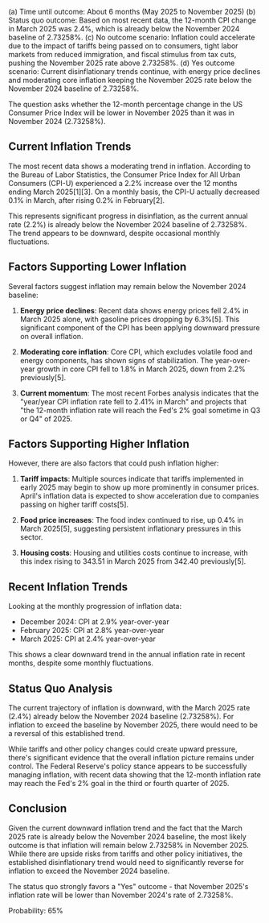 (a) Time until outcome: About 6 months (May 2025 to November 2025)
(b) Status quo outcome: Based on most recent data, the 12-month CPI change in March 2025 was 2.4%, which is already below the November 2024 baseline of 2.73258%.
(c) No outcome scenario: Inflation could accelerate due to the impact of tariffs being passed on to consumers, tight labor markets from reduced immigration, and fiscal stimulus from tax cuts, pushing the November 2025 rate above 2.73258%.
(d) Yes outcome scenario: Current disinflationary trends continue, with energy price declines and moderating core inflation keeping the November 2025 rate below the November 2024 baseline of 2.73258%.

The question asks whether the 12-month percentage change in the US Consumer Price Index will be lower in November 2025 than it was in November 2024 (2.73258%).

## Current Inflation Trends

The most recent data shows a moderating trend in inflation. According to the Bureau of Labor Statistics, the Consumer Price Index for All Urban Consumers (CPI-U) experienced a 2.2% increase over the 12 months ending March 2025[1][3]. On a monthly basis, the CPI-U actually decreased 0.1% in March, after rising 0.2% in February[2].

This represents significant progress in disinflation, as the current annual rate (2.2%) is already below the November 2024 baseline of 2.73258%. The trend appears to be downward, despite occasional monthly fluctuations.

## Factors Supporting Lower Inflation

Several factors suggest inflation may remain below the November 2024 baseline:

1. **Energy price declines**: Recent data shows energy prices fell 2.4% in March 2025 alone, with gasoline prices dropping by 6.3%[5]. This significant component of the CPI has been applying downward pressure on overall inflation.

2. **Moderating core inflation**: Core CPI, which excludes volatile food and energy components, has shown signs of stabilization. The year-over-year growth in core CPI fell to 1.8% in March 2025, down from 2.2% previously[5].

3. **Current momentum**: The most recent Forbes analysis indicates that the "year/year CPI inflation rate fell to 2.41% in March" and projects that "the 12-month inflation rate will reach the Fed's 2% goal sometime in Q3 or Q4" of 2025.

## Factors Supporting Higher Inflation

However, there are also factors that could push inflation higher:

1. **Tariff impacts**: Multiple sources indicate that tariffs implemented in early 2025 may begin to show up more prominently in consumer prices. April's inflation data is expected to show acceleration due to companies passing on higher tariff costs[5].

2. **Food price increases**: The food index continued to rise, up 0.4% in March 2025[5], suggesting persistent inflationary pressures in this sector.

3. **Housing costs**: Housing and utilities costs continue to increase, with this index rising to 343.51 in March 2025 from 342.40 previously[5].

## Recent Inflation Trends

Looking at the monthly progression of inflation data:
- December 2024: CPI at 2.9% year-over-year
- February 2025: CPI at 2.8% year-over-year
- March 2025: CPI at 2.4% year-over-year

This shows a clear downward trend in the annual inflation rate in recent months, despite some monthly fluctuations.

## Status Quo Analysis

The current trajectory of inflation is downward, with the March 2025 rate (2.4%) already below the November 2024 baseline (2.73258%). For inflation to exceed the baseline by November 2025, there would need to be a reversal of this established trend.

While tariffs and other policy changes could create upward pressure, there's significant evidence that the overall inflation picture remains under control. The Federal Reserve's policy stance appears to be successfully managing inflation, with recent data showing that the 12-month inflation rate may reach the Fed's 2% goal in the third or fourth quarter of 2025.

## Conclusion

Given the current downward inflation trend and the fact that the March 2025 rate is already below the November 2024 baseline, the most likely outcome is that inflation will remain below 2.73258% in November 2025. While there are upside risks from tariffs and other policy initiatives, the established disinflationary trend would need to significantly reverse for inflation to exceed the November 2024 baseline.

The status quo strongly favors a "Yes" outcome - that November 2025's inflation rate will be lower than November 2024's rate of 2.73258%.

Probability: 65%